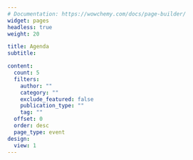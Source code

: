 ```yaml
---
# Documentation: https://wowchemy.com/docs/page-builder/
widget: pages
headless: true
weight: 20

title: Agenda
subtitle:

content:
  count: 5
  filters:
    author: ""
    category: ""
    exclude_featured: false
    publication_type: ""
    tag: ""
  offset: 0
  order: desc
  page_type: event
design:
  view: 1
---
```

